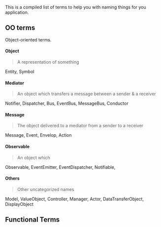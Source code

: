 This is a compiled list of terms to help you with naming things for you application. 

## OO terms

Object-oriented terms. 

#### Object

> A representation of something

Entity, Symbol

#### Mediator

> An object which transfers a message between a sender & a receiver

Notifier, Dispatcher, Bus, EventBus, MessageBus, Conductor

#### Message

> The object delivered to a mediator from a sender to a receiver

Message, Event, Envelop, Action

#### Observable

> An object which 

Observable, EventEmitter, EventDispatcher, Notifiable, 

#### Others

> Other uncategorized names

Model, ValueObject, Controller, Manager, Actor, DataTransferObject, DisplayObject

## Functional Terms


